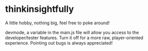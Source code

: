 # thinkinsightfully
A little hobby, nothing big, feel free to poke around!

devmode, a variable in the main.js file will allow you access to the developer/tester features. Turn it off for a more raw, player-oriented experience. Pointing out bugs is always appreciated!
